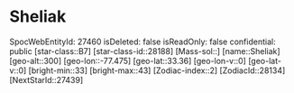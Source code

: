 ﻿---
location: [33.36,-77.475,300]
type: Station
tags:
- astro/Star

---

# Sheliak

SpocWebEntityId: 27460
isDeleted: false
isReadOnly: false
confidential: public
[star-class::B7]
[star-class-id::28188]
[Mass-sol::]
[name::Sheliak]
[geo-alt::300]
[geo-lon::-77.475]
[geo-lat::33.36]
[geo-lon-v::0]
[geo-lat-v::0]
[bright-min::33]
[bright-max::43]
[Zodiac-index::2]
[ZodiacId::28134]
[NextStarId::27439]

